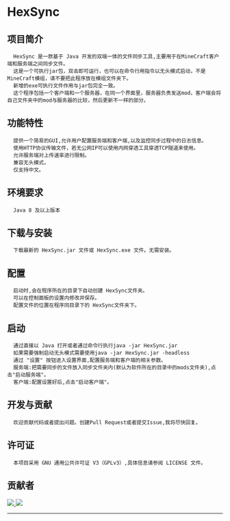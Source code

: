 HexSync
=
## 项目简介

      HexSync 是一款基于 Java 开发的双端一体的文件同步工具,主要用于在MineCraft客户端和服务端之间同步文件。
      这是一个可执行jar包，双击即可运行，也可以在命令行用指令以无头模式启动，不是MineCraft模组，请不要把此程序放在模组文件夹下。
      新增的exe可执行文件作用与jar包完全一致。
      这个程序包括一个客户端和一个服务器，在同一个界面里，服务器负责发送mod，客户端会将自己文件夹中的mod与服务器的比较，然后更新不一样的部分。

## 功能特性

      提供一个简易的GUI,允许用户配置服务端和客户端,以及监控同步过程中的日志信息。
      使用HTTP协议传输文件，若无公网IP可以使用内网穿透工具穿透TCP隧道来使用。
      允许服务端对上传速率进行限制。
      兼容无头模式。
      仅支持中文。

## 环境要求

      Java 8 及以上版本

## 下载与安装

      下载最新的 HexSync.jar 文件或 HexSync.exe 文件。无需安装。

## 配置

      启动时,会在程序所在的目录下自动创建 HexSync文件夹。
      可以在控制面板的设置内修改并保存。
      配置文件的位置在程序同目录下的 HexSync文件夹下。

## 启动

      通过直接以 Java 打开或者通过命令行执行java -jar HexSync.jar
      如果需要强制启动无头模式需要使用java -jar HexSync.jar -headless
      通过 "设置" 按钮进入设置界面,配置服务端和客户端的相关参数。
      服务端:把需要同步的文件放入同步文件夹内(默认为软件所在的目录中的mods文件夹),点击"启动服务端"。
      客户端:配置设置好后,点击"启动客户端"。

## 开发与贡献

      欢迎贡献代码或者提出问题。创建Pull Request或者提交Issue,我将尽快回复。

## 许可证

      本项目采用 GNU 通用公共许可证 V3（GPLv3）,具体信息请参阅 LICENSE 文件。


## 贡献者
<a href="https://github.com/ForgeStove/HexSync/graphs/contributors">
  <img src="https://contrib.rocks/image?repo=ForgeStove/HexSync" />
</a>
<a href="https://github.com/donywang922/HexSyncReborn/graphs/contributors">
  <img src="https://contrib.rocks/image?repo=donywang922/HexSyncReborn" />
</a>

---
